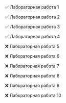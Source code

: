 ✅ Лабораторная работа 1

✅ Лабораторная работа 2

✅ Лабораторная работа 3

✅ Лабораторная работа 4

❌ Лабораторная работа 5

❌ Лабораторная работа 6

❌ Лабораторная работа 7

❌ Лабораторная работа 8

❌ Лабораторная работа 9

❌ Лабораторная работа 10
